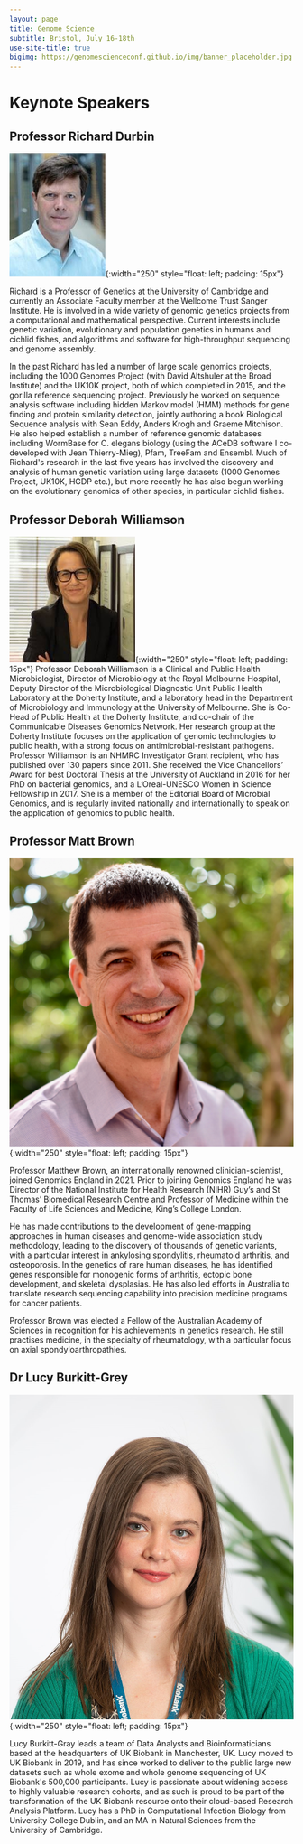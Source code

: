 ```yaml
---
layout: page
title: Genome Science
subtitle: Bristol, July 16-18th
use-site-title: true
bigimg: https://genomescienceconf.github.io/img/banner_placeholder.jpg
---
```


# Keynote Speakers

## Professor Richard Durbin

![Richard Durbin](/assets/img/richard-durbin.jpg){:width="250" style="float: left; padding: 15px"}

Richard is a Professor of Genetics at the University of Cambridge and currently an Associate Faculty member at the Wellcome Trust Sanger Institute. He is involved in a wide variety of genomic genetics projects from a computational and mathematical perspective. Current interests include genetic variation, evolutionary and population genetics in humans and cichlid fishes, and algorithms and software for high-throughput sequencing and genome assembly.

In the past Richard has led a number of large scale genomics projects, including the 1000 Genomes Project (with David Altshuler at the Broad Institute) and the UK10K project, both of which completed in 2015, and the gorilla reference sequencing project. Previously he worked on sequence analysis software including hidden Markov model (HMM) methods for gene finding and protein similarity detection, jointly authoring a book Biological Sequence analysis with Sean Eddy, Anders Krogh and Graeme Mitchison. He also helped establish a number of reference genomic databases including WormBase for C. elegans biology (using the ACeDB software I co-developed with Jean Thierry-Mieg), Pfam, TreeFam and Ensembl. Much of Richard's research in the last five years has involved the discovery and analysis of human genetic variation using large datasets (1000 Genomes Project, UK10K, HGDP etc.), but more recently he has also begun working on the evolutionary genomics of other species, in particular cichlid fishes.

## Professor Deborah Williamson

![Deborah Williamson](/assets/img/Deborah-Williamson.jpg){:width="250" style="float: left; padding: 15px"}
Professor Deborah Williamson is a Clinical and Public Health Microbiologist, Director of Microbiology at the Royal Melbourne Hospital, Deputy Director of the Microbiological Diagnostic Unit Public Health Laboratory at the Doherty Institute, and a laboratory head in the Department of Microbiology and Immunology at the University of Melbourne. She is Co-Head of Public Health at the Doherty Institute, and co-chair of the Communicable Diseases Genomics Network.
Her research group at the Doherty Institute focuses on the application of genomic technologies to public health, with a strong focus on antimicrobial-resistant pathogens. Professor Williamson is an NHMRC Investigator Grant recipient, who has published over 130 papers since 2011. She received the Vice Chancellors’ Award for best Doctoral Thesis at the University of Auckland in 2016 for her PhD on bacterial genomics, and a L’Oreal-UNESCO Women in Science Fellowship in 2017. She is a member of the Editorial Board of Microbial Genomics, and is regularly invited nationally and internationally to speak on the application of genomics to public health.

##  Professor Matt Brown

![Matt Brown](/assets/img/matt-brown.jpg){:width="250" style="float: left; padding: 15px"}

Professor Matthew Brown, an internationally renowned clinician-scientist, joined Genomics England in 2021. Prior to joining Genomics England he was Director of the National Institute for Health Research (NIHR) Guy’s and St Thomas’ Biomedical Research Centre and Professor of Medicine within the Faculty of Life Sciences and Medicine, King’s College London.

He has made contributions to the development of gene-mapping approaches in human diseases and genome-wide association study methodology, leading to the discovery of thousands of genetic variants, with a particular interest in ankylosing spondylitis, rheumatoid arthritis, and osteoporosis. In the genetics of rare human diseases, he has identified genes responsible for monogenic forms of arthritis, ectopic bone development, and skeletal dysplasias. He has also led efforts in Australia to translate research sequencing capability into precision medicine programs for cancer patients.

Professor Brown was elected a Fellow of the Australian Academy of Sciences in recognition for his achievements in genetics research. He still practises medicine, in the specialty of rheumatology, with a particular focus on axial spondyloarthropathies.


## Dr Lucy Burkitt-Grey 
![Lucy Burkitt-Gray ](/assets/img/Lucy-Burkitt-Grey.jpg){:width="250" style="float: left; padding: 15px"}

Lucy Burkitt-Gray leads a team of Data Analysts and Bioinformaticians based at the headquarters of UK Biobank in Manchester, UK. Lucy moved to UK Biobank in 2019, and has since worked to deliver to the public large new datasets such as whole exome and whole genome sequencing of UK Biobank's 500,000 participants. Lucy is passionate about widening access to highly valuable research cohorts, and as such is proud to be part of the transformation of the UK Biobank resource onto their cloud-based Research Analysis Platform. Lucy has a PhD in Computational Infection Biology from University College Dublin, and an MA in Natural Sciences from the University of Cambridge. 



